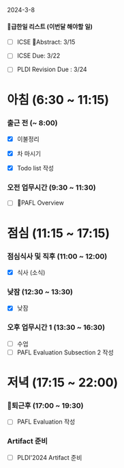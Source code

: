 2024-3-8

#### 급한일 리스트 (이번달 해야할 일)

- [ ] ICSE Abstract: 3/15
- [ ] ICSE Due: 3/22

- [ ] PLDI Revision Due : 3/24


# 아침 (6:30 ~ 11:15)

### 출근 전 (~ 8:00)
- [x] 이불정리 
- [x] 차 마시기 
- [x] Todo list 작성 



### 오전 업무시간 (9:30 ~ 11:30)
- [ ] PAFL Overview
# 점심 (11:15 ~ 17:15)

### 점심식사 및 직후 (11:00 ~ 12:00)
- [x] 식사 (소식)

### 낮잠 (12:30 ~ 13:30)
- [x] 낮잠

### 오후 업무시간 1 (13:30 ~ 16:30)
- [ ] 수업
- [ ] PAFL Evaluation Subsection 2 작성

# 저녁 (17:15 ~ 22:00)
### 퇴근후 (17:00 ~ 19:30)
- [ ] PAFL Evaluation 작성

### Artifact 준비
- [ ] PLDI'2024 Artifact 준비



